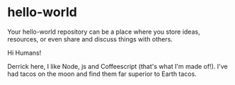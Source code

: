 # hello-world
Your hello-world repository can be a place where you store ideas, resources, or even share and discuss things with others.

Hi Humans!

Derrick here, I like Node, js and Coffeescript (that's what I'm made of!).
I've had tacos on the moon and find them far superior to Earth tacos.
